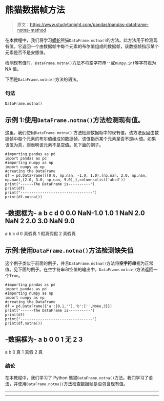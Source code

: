 # 熊猫数据帧方法

> 原文：<https://www.studytonight.com/pandas/pandas-dataframe-notna-method>

在本教程中，我们将学习[蟒蛇](https://www.studytonight.com/python/getting-started-with-python)熊猫`DataFrame.notna()`的方法。此方法用于检测现有值。它返回一个由数据帧中每个元素的布尔值组成的数据帧，该数据帧指示某个元素是否不是安娜值。

检测现有值时，`DataFrame.notna()`方法不将空字符串`''`或`numpy.inf`等字符视为 NA 值。

下面是`DataFrame.notna()`方法的语法。

### 句法

```
DataFrame.notna()
```

## 示例 1:使用`DataFrame.notna()`方法检测现有值。

这里，我们使用`DataFrame.notna()` 方法检测数据帧中的现有值，该方法返回由数据帧中每个元素的布尔值组成的数据帧，该值指示某个元素是否不是`NA` 值。如果该值为真，则表明该元素不是空值。见下面的例子。

```
#importing pandas as pd
import pandas as pd
#importing numpy as np
import numpy as np
#creating the DataFrame
df = pd.DataFrame([(0.0, np.nan, -1.0, 1.0),(np.nan, 2.0, np.nan, np.nan),(2.0, 3.0, np.nan, 9.0),],columns=list('abcd'))
print("------The DataFrame is----------")
print(df)
print("---------------------------------")
print(df.notna())
```

-数据框为-
a b c d
0 0.0 NaN-1.0 1.0
1 NaN 2.0 NaN
2 2.0 3.0 NaN 9.0
-
a b c d
0 真假真
1 假真假假
2 真假真

## 示例:使用`DataFrame.notna()`方法检测缺失值

这个例子类似于前面的例子，并且`DataFrame.notna()`方法将**空字符串**视为正常值。见下面的例子。在空字符串和空值的输出中，`DataFrame.notna()`方法返回一个`True`。

```
#importing pandas as pd
import pandas as pd
#importing numpy as np
import numpy as np
#creating the DataFrame
df = pd.DataFrame({'a':[0,1,''],'b':['',None,3]})
print("------The DataFrame is----------")
print(df)
print("---------------------------------")
print(df.notna())
```

-数据框为-
a b
0 0
1 无
2 3
-
a b
0 真
1 真假
2 真

### 结论

在本教程中，我们学习了 Python 熊猫`DataFrame.notna()`方法。我们学习了语法，并使用`DataFrame.notna()`方法检查数据帧是否包含现有值。

* * *

* * *